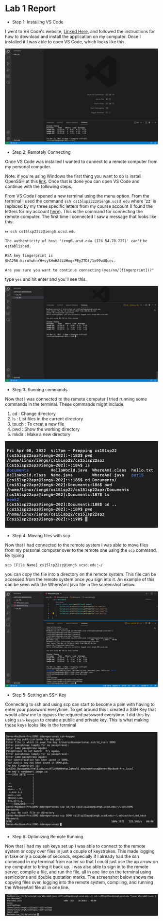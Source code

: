 # Lab 1 Report

* Step 1: Installing VS Code

I went to VS Code's website, [Linked Here](https://code.visualstudio.com/), and followed the instructions for how to download and install the application on my computer.
Once I installed it I was able to open VS Code, which looks like this.

![VS Code home page](Lab1SS_1.png)

* Step 2: Remotely Connecting

Once VS Code was installed I wanted to connect to a remote computer from my personal computer.

 Note: if you're using Windows the first thing you want to do is install OpenSSH at this [link](https://docs.microsoft.com/en-us/windows-server/administration/openssh/openssh_install_firstuse). Once that is done you can open VS Code and continue with the following steps.

From VS Code I opened a new terminal using the menu option. From the terminal I used the command `ssh cs15lsp22zz@ieng6.ucsd.edu` where 'zz' is replaced by my three specific letters from my course account (I found the letters for my account [here](https://sdacs.ucsd.edu/~icc/index.php)). This is the command for connecting the remote computer. The first time I connected I saw a message that looks like this:

`⤇ ssh cs15lsp22zz@ieng6.ucsd.edu`

`The authenticity of host 'ieng6.ucsd.edu (128.54.70.227)' can't`
`be established.`

`RSA key fingerprint is`
`SHA256:ksruYwhnYH+sySHnHAtLUHngrPEyZTDl/1x99wUQcec.`

`Are you sure you want to continue connecting`
`(yes/no/[fingerprint])?"`

type `yes` and hit enter and you'll see this.

![](Lab1SS_2.png)

* Step 3: Running commands

Now that I was connected to the remote computer I tried running some commands in the terminal. These commands might include:

1. cd : Change directory
2. ls : List files in the current directory
3. touch : To creat a new file
4. pwd : Show the working directory
5. mkdir : Make a new directory

![Here is an example](Lab1SS_3.png)

* Step 4: Moving files with scp

Now that I had connected to the remote system I was able to move files from my personal computer over to the remote one using the `scp` command. By typing

`scp [File Name] cs15lsp22zz@ieng6.ucsd.edu:~/`

you can copy the file into a directory on the remote system. This file can be accessed from the remote system once you sign into it. An example of this can be seen with the WhereAmI java file in the screenshot below.

![](Lab1SS_4.png)

* Step 5: Setting an SSH Key

Connecting to ssh and using scp can start to become a pain with having to enter your password everytime. To get around this I created a SSH Key that would allow me to bypass the required password everytime. I did this by using `ssh-keygen` to create a public and private key. This is what making these keys looks like in the terminal

![](Lab1SS_5.png)

* Step 6: Optimizing Remote Running

Now that I had my ssh keys set up I was able to connect to the remote system or copy over files in just a couple of keystrokes. This made logging in take only a couple of seconds, especially if I already had the ssh command in my terminal from earlier so that I could just use the up arrow on my computer to bring it back up. I was also able to sign in to the remote server, compile a file, and run the file, all in one line on the terminal using semicolons and double quotation marks. The screenshot below shows me copying files over, logging into the remote system, compiling, and running the WhereAmI file all in one line.

![](Lab1SS_7.png)

